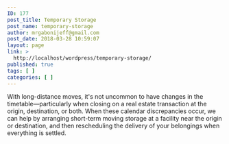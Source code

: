 ```yaml
---
ID: 177
post_title: Temporary Storage
post_name: temporary-storage
author: mrgabonijeff@gmail.com
post_date: 2018-03-28 10:59:07
layout: page
link: >
  http://localhost/wordpress/temporary-storage/
published: true
tags: [ ]
categories: [ ]
---
```

With long-distance moves, it's not uncommon to have changes in the timetable—particularly when closing on a real estate transaction at the origin, destination, or both. When these calendar discrepancies occur, we can help by arranging short-term moving storage at a facility near the origin or destination, and then rescheduling the delivery of your belongings when everything is settled.